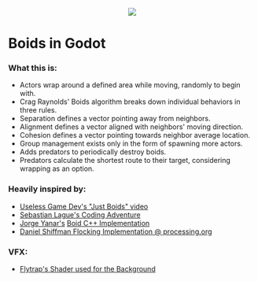 <p align="center">
  <img src="https://github.com/user-attachments/assets/7b24ff45-b532-43d7-98b2-c44b41aec306" />
</p>

# Boids in Godot


### What this is:
- Actors wrap around a defined area while moving, randomly to begin with.
- Crag Raynolds' Boids algorithm breaks down individual behaviors in three rules.
- Separation defines a vector pointing away from neighbors.
- Alignment defines a vector aligned with neighbors' moving direction.
- Cohesion defines a vector pointing towards neighbor average location.
- Group management exists only in the form of spawning more actors.
- Adds predators to periodically destroy boids.
- Predators calculate the shortest route to their target, considering wrapping as an option.

### Heavily inspired by:
- [Useless Game Dev's "Just Boids" video](https://www.youtube.com/watch?v=6dJlhv3hfQ0)
- [Sebastian Lague's Coding Adventure](https://www.youtube.com/watch?v=bqtqltqcQhw)
- [Jorge Yanar's](https://github.com/jyanar) [Boid C++ Implementation](https://github.com/jyanar/Boids)
- [Daniel Shiffman Flocking Implementation @ processing.org](https://processing.org/examples/flocking.html)

### VFX:
- [Flytrap's Shader used for the Background](https://godotshaders.com/shader/perlin-procedural-water/)
